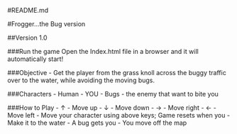 #README.md

#Frogger...the Bug version

##Version 1.0

###Run the game
    Open the Index.html file in a browser and it will automatically start!

###Objective
    - Get the player from the grass knoll across the buggy traffic over to the water, while avoiding the moving bugs.

###Characters
    - Human - YOU
    - Bugs - the enemy that want to bite you

###How to Play
    - ↑ - Move up
    - ↓ - Move down
    - → - Move right
    - ← - Move left
    - Move your character using above keys;  Game resets when you 
        - Make it to the water
        - A bug gets you
        - You move off the map
